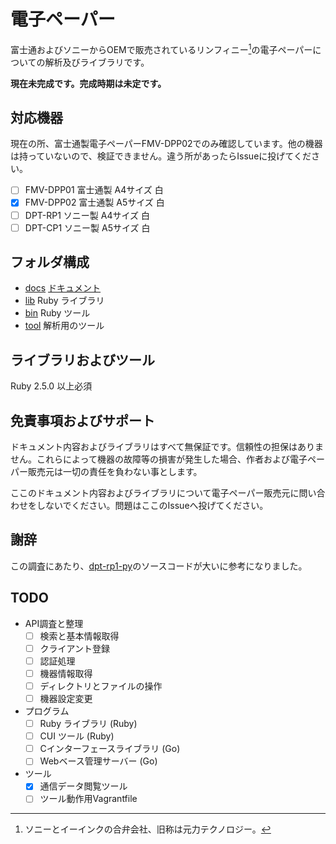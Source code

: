 # 電子ペーパー

富士通およびソニーからOEMで販売されているリンフィニー[^1]の電子ペーパーについての解析及びライブラリです。

[^1]: ソニーとイーインクの合弁会社、旧称は元力テクノロジー。

**現在未完成です。完成時期は未定です。**

## 対応機器

現在の所、富士通製電子ペーパーFMV-DPP02でのみ確認しています。他の機器は持っていないので、検証できません。違う所があったらIssueに投げてください。

* [ ] FMV-DPP01 富士通製 A4サイズ 白
* [x] FMV-DPP02 富士通製 A5サイズ 白
* [ ] DPT-RP1 ソニー製 A4サイズ 白
* [ ] DPT-CP1 ソニー製 A5サイズ 白

## フォルダ構成

* [docs](docs) [ドキュメント](https://raccy.github.io/denshi_paper/)
* [lib](lib) Ruby ライブラリ
* [bin](bin) Ruby ツール
* [tool](tool) 解析用のツール

## ライブラリおよびツール

Ruby 2.5.0 以上必須

## 免責事項およびサポート

ドキュメント内容およびライブラリはすべて無保証です。信頼性の担保はありません。これらによって機器の故障等の損害が発生した場合、作者および電子ペーパー販売元は一切の責任を負わない事とします。

ここのドキュメント内容およびライブラリについて電子ペーパー販売元に問い合わせをしないでください。問題はここのIssueへ投げてください。

## 謝辞

この調査にあたり、[dpt-rp1-py](https://github.com/janten/dpt-rp1-py)のソースコードが大いに参考になりました。

## TODO

* API調査と整理
    * [ ] 検索と基本情報取得
    * [ ] クライアント登録
    * [ ] 認証処理
    * [ ] 機器情報取得
    * [ ] ディレクトリとファイルの操作
    * [ ] 機器設定変更
* プログラム
    * [ ] Ruby ライブラリ (Ruby)
    * [ ] CUI ツール (Ruby)
    * [ ] Cインターフェースライブラリ (Go)
    * [ ] Webベース管理サーバー (Go)
* ツール
    * [x] 通信データ閲覧ツール
    * [ ] ツール動作用Vagrantfile
